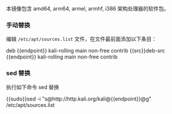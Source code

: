 本镜像包含 amd64, arm64, armel, armhf, i386 架构处理器的软件包。

### 手动替换

编辑 `/etc/apt/sources.list` 文件，在文件最前面添加以下条目：

<tmpl z-input="src" z-path="/etc/apt/sources.list">
deb {{endpoint}} kali-rolling main non-free contrib
{{src}}deb-src {{endpoint}} kali-rolling main non-free contrib
</tmpl>

### sed 替换

执行如下命令 sed 替换

<tmpl z-lang="bash">
{{sudo}}sed -i "s@http://http.kali.org/kali@{{endpoint}}@g" /etc/apt/sources.list
</tmpl>
